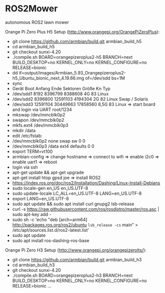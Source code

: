 # ROS2Mower
autonomous ROS2 lawn mower

Orange Pi Zero Plus H5 Setup (http://www.orangepi.org/OrangePiZeroPlus):
* git clone https://github.com/armbian/build.git armbian_build_h5
* cd armbian_build_h5
* git checkout sunxi-4.20 
* ./compile.sh BOARD=orangepizeroplus2-h5 BRANCH=next BUILD_DESKTOP=no KERNEL_ONLY=no KERNEL_CONFIGURE=no RELEASE=bionic
* dd if=output/images/Armbian_5.93_Orangepizeroplus2-h5_Ubuntu_bionic_next_4.19.66.img of=/dev/sdd bs=1M
* sync
* Gerät      Boot   Anfang     Ende Sektoren Größe Kn Typ
* /dev/sdd1           8192  8396799  8388608    4G 83 Linux
* /dev/sdd2        8396800 12591103  4194304    2G 82 Linux Swap / Solaris
* /dev/sdd3       12591104 30449663 17858560  8,5G 83 Linux
=> start board and login via UART root/1234
* mkswap /dev/mmcblk0p2
* swapon /dev/mmcblk0p2
* mkfs.ext4 /dev/mmcblk0p3
* mkdir /data
* edit /etc/fstab:
* /dev/mmcblk0p2  none            swap    sw              0       0
* /dev/mmcblk0p3 /data            ext4    defaults        0       0
* export TERM=vt100
* armbian-config
=> change hostname
=> connect to wifi
=> enable i2c0
=> enable uart1
=> reboot
* login via ssh
* apt-get update && apt-get upgrade
* apt-get install htop gpsd joe 
=> install ROS2
* https://index.ros.org/doc/ros2/Installation/Dashing/Linux-Install-Debians
* sudo locale-gen en_US en_US.UTF-8
* sudo update-locale LC_ALL=en_US.UTF-8 LANG=en_US.UTF-8
* export LANG=en_US.UTF-8
* sudo apt update && sudo apt install curl gnupg2 lsb-release
* curl -s https://raw.githubusercontent.com/ros/rosdistro/master/ros.asc | sudo apt-key add -
* sudo sh -c 'echo "deb [arch=arm64] http://packages.ros.org/ros2/ubuntu `lsb_release -cs` main" > /etc/apt/sources.list.d/ros2-latest.list'
* sudo apt update
* sudo apt install ros-dashing-ros-base











Orange Pi Zero H3 Setup (http://www.orangepi.org/orangepizerolts/):
* git clone https://github.com/armbian/build.git armbian_build_h3
* cd armbian_build_h3
* git checkout sunxi-4.20 
* ./compile.sh BOARD=orangepizeroplus2-h3 BRANCH=next BUILD_DESKTOP=no KERNEL_ONLY=no KERNEL_CONFIGURE=no RELEASE=bionic
...

